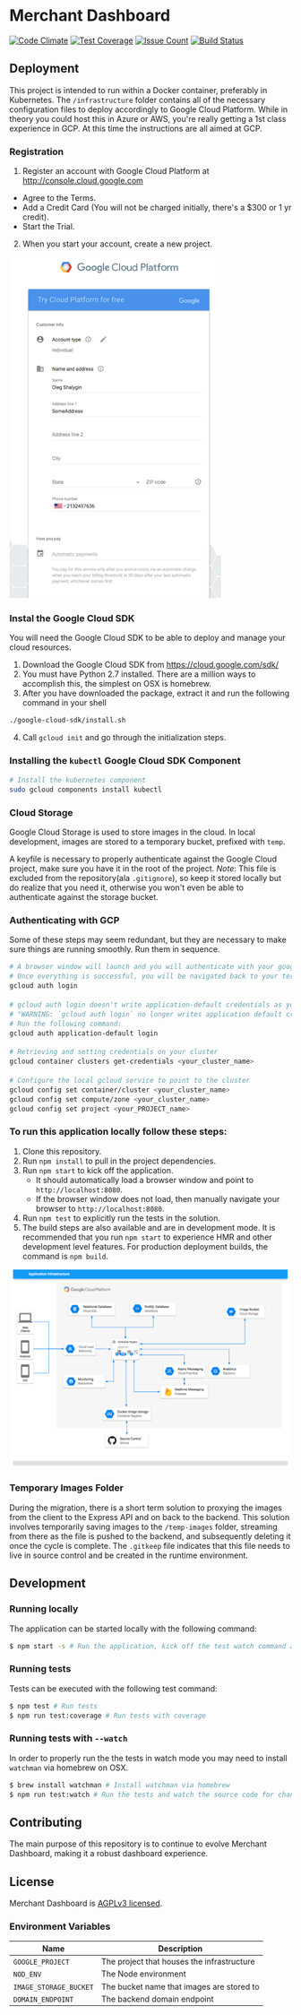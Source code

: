 # Merchant Dashboard
[![Code Climate](https://codeclimate.com/repos/593e287a150338028600480b/badges/d8e88772201d137ea8b7/gpa.svg)](https://codeclimate.com/repos/593e287a150338028600480b/feed)
[![Test Coverage](https://codeclimate.com/repos/593e287a150338028600480b/badges/d8e88772201d137ea8b7/coverage.svg)](https://codeclimate.com/repos/593e287a150338028600480b/coverage)
[![Issue Count](https://codeclimate.com/repos/593e287a150338028600480b/badges/d8e88772201d137ea8b7/issue_count.svg)](https://codeclimate.com/repos/593e287a150338028600480b/feed)
[![Build Status](https://travis-ci.com/oshalygin/mdjs.svg?token=dsDcJ24J6wpmry92sFaJ&branch=master)](https://travis-ci.com/oshalygin/mdjs)

## Deployment

This project is intended to run within a Docker container, preferably in Kubernetes.  The `/infrastructure` folder contains all of the necessary configuration files to deploy accordingly to Google Cloud Platform.  While in theory you could host this in Azure or AWS, you're really getting a 1st class experience in GCP.  At this time the instructions are all aimed at GCP.

### Registration

1. Register an account with Google Cloud Platform at http://console.cloud.google.com
  - Agree to the Terms.
  - Add a Credit Card (You will not be charged initially, there's a $300 or 1 yr credit).
  - Start the Trial.
2. When you start your account, create a new project.

<a href="/docs/gcp_registration.png?raw=true" target="_blank">
  <img src="/docs/gcp_registration.png?raw=true" alt="image" title="GCP Registration" style="max-width:75%;margin:0 auto;">
</a>

### Instal the Google Cloud SDK

You will need the Google Cloud SDK to be able to deploy and manage your cloud resources.

1. Download the Google Cloud SDK from https://cloud.google.com/sdk/ 
2. You must have Python 2.7 installed.  There are a million ways to accomplish this, the simplest on OSX is homebrew.
3. After you have downloaded the package, extract it and run the following command in your shell
```bash
./google-cloud-sdk/install.sh
```
4. Call `gcloud init` and go through the initialization steps.

### Installing the `kubectl` Google Cloud SDK Component

```bash
# Install the kubernetes component
sudo gcloud components install kubectl
```

### Cloud Storage

Google Cloud Storage is used to store images in the cloud.  In local development, images are stored to a temporary bucket, prefixed with `temp`.  

A keyfile is necessary to properly authenticate against the Google Cloud project, make sure you have it in the root of the project. _Note_: This file is excluded from the repository(ala `.gitignore`), so keep it stored locally but do realize that you need it, otherwise you won't even be able to authenticate against the storage bucket.

### Authenticating with GCP

Some of these steps may seem redundant, but they are necessary to make sure things are running smoothly.  Run them in sequence.

```bash
# A browser window will launch and you will authenticate with your google account.
# Once everything is successful, you will be navigated back to your terminal
gcloud auth login 

# gcloud auth login doesn't write application-default credentials as you'll see from this message:
# "WARNING: `gcloud auth login` no longer writes application default credentials."
# Run the following command:
gcloud auth application-default login

# Retrieving and setting credentials on your cluster
gcloud container clusters get-credentials <your_cluster_name>

# Configure the local gcloud service to point to the cluster
gcloud config set container/cluster <your_cluster_name>
gcloud config set compute/zone <your_cluster_name>
gcloud config set project <your_PROJECT_name>

```

### To run this application locally follow these steps:

1.  Clone this repository.
2.  Run  `npm install`  to pull in the project dependencies.
3.  Run  `npm start`  to kick off the application.
    * It should automatically load a browser window and point to  `http://localhost:8080`.
    * If the browser window does not load, then manually navigate your browser to  `http://localhost:8080`.
4.  Run `npm test` to explicitly run the tests in the solution.
5.  The build steps are also available and are in development mode. It is recommended that you run `npm start` to experience HMR and other development level features.  For production deployment builds, the command is `npm build`.

![image](/docs/infrastructure-diagram.png?raw=true "Infrastructure")

### Temporary Images Folder
During the migration, there is a short term solution to proxying the images from the client to the Express API and on back to the backend.  This solution involves temporarily saving images to the `/temp-images` folder, streaming from there as the file is pushed to the backend, and subsequently deleting it once the cycle is complete.  The `.gitkeep` file indicates that this file needs to live in source control and be created in the runtime environment.

## Development

### Running locally
The application can be started locally with the following command:
```bash
$ npm start -s # Run the application, kick off the test watch command along with the lint watcher.
```

### Running tests
Tests can be executed with the following test command:
```bash
$ npm test # Run tests
$ npm run test:coverage # Run tests with coverage
```

### Running tests with `--watch`
In order to properly run the the tests in watch mode you may need to install `watchman` via homebrew on OSX.
```bash
$ brew install watchman # Install watchman via homebrew
$ npm run test:watch # Run the tests and watch the source code for changes, re-running tests accordingly
```

## Contributing

The main purpose of this repository is to continue to evolve Merchant Dashboard, making it a robust dashboard experience.

## License

Merchant Dashboard is [AGPLv3 licensed](./LICENSE.md).


### Environment Variables
| **Name** | **Description**|
|----------|-------|
| `GOOGLE_PROJECT` | The project that houses the infrastructure   | |
| `NOD_ENV` | The Node environment   | |
| `IMAGE_STORAGE_BUCKET` | The bucket name that images are stored to   | |
| `DOMAIN_ENDPOINT` | The backend domain endpoint   | |
